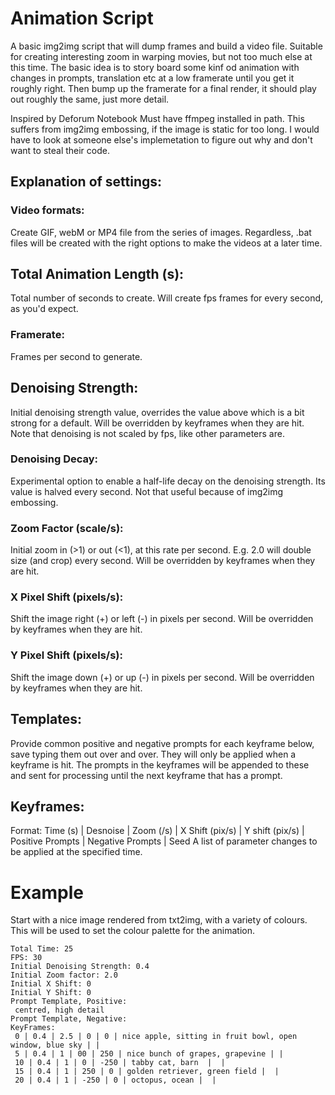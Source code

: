 # Animation Script
A basic img2img script that will dump frames and build a video file. Suitable for creating interesting zoom in warping movies, but not too much else at this time.
The basic idea is to story board some kinf od animation with changes in prompts, translation etc at a low framerate until you get it roughly right. Then bump up the framerate for a final render, it should play out roughly the same, just more detail.

Inspired by Deforum Notebook
Must have ffmpeg installed in path.
This suffers from img2img embossing, if the image is static for too long. I would have to look at someone else's implemetation to figure out why and don't want to steal their code.

## Explanation of settings:
### Video formats:
 Create GIF, webM or MP4 file from the series of images. Regardless, .bat files will be created with the right options to make the videos at a later time.

## Total Animation Length (s):
 Total number of seconds to create. Will create fps frames for every second, as you'd expect.
### Framerate:
 Frames per second to generate.

## Denoising Strength:
 Initial denoising strength value, overrides the value above which is a bit strong for a default. Will be overridden by keyframes when they are hit.
 Note that denoising is not scaled by fps, like other parameters are.
### Denoising Decay:
 Experimental option to enable a half-life decay on the denoising strength. Its value is halved every second. Not that useful because of img2img embossing.

### Zoom Factor (scale/s):
 Initial zoom in (>1) or out (<1), at this rate per second. E.g. 2.0 will double size (and crop) every second. Will be overridden by keyframes when they are hit.
### X Pixel Shift (pixels/s):
 Shift the image right (+) or left (-) in pixels per second. Will be overridden by keyframes when they are hit.
### Y Pixel Shift (pixels/s):
 Shift the image down (+) or up (-) in pixels per second. Will be overridden by keyframes when they are hit.

## Templates:
 Provide common positive and negative prompts for each keyframe below, save typing them out over and over. They will only be applied when a keyframe is hit. The prompts in the keyframes will be appended to these and sent for processing until the next keyframe that has a prompt.

## Keyframes:
Format: Time (s) | Desnoise | Zoom (/s) | X Shift (pix/s) | Y shift (pix/s) | Positive Prompts | Negative Prompts | Seed
A list of parameter changes to be applied at the specified time. 

# Example
Start with a nice image rendered from txt2img, with a variety of colours. This will be used to set the colour palette for the animation.

    Total Time: 25
    FPS: 30
    Initial Denoising Strength: 0.4
    Initial Zoom factor: 2.0
    Initial X Shift: 0
    Initial Y Shift: 0
    Prompt Template, Positive:
     centred, high detail
    Prompt Template, Negative:
    KeyFrames:
     0 | 0.4 | 2.5 | 0 | 0 | nice apple, sitting in fruit bowl, open window, blue sky | |
     5 | 0.4 | 1 | 00 | 250 | nice bunch of grapes, grapevine | |
     10 | 0.4 | 1 | 0 | -250 | tabby cat, barn  |  |
     15 | 0.4 | 1 | 250 | 0 | golden retriever, green field |  |
     20 | 0.4 | 1 | -250 | 0 | octopus, ocean |  |
